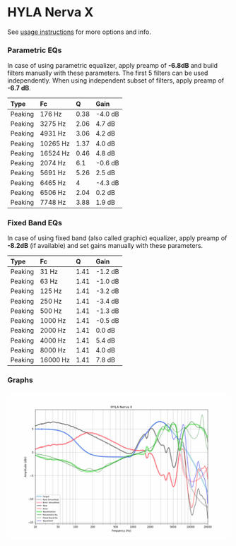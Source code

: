# HYLA Nerva X
See [usage instructions](https://github.com/jaakkopasanen/AutoEq#usage) for more options and info.

### Parametric EQs
In case of using parametric equalizer, apply preamp of **-6.8dB** and build filters manually
with these parameters. The first 5 filters can be used independently.
When using independent subset of filters, apply preamp of **-6.7 dB**.

| Type    | Fc       |    Q | Gain    |
|:--------|:---------|:-----|:--------|
| Peaking | 176 Hz   | 0.38 | -4.0 dB |
| Peaking | 3275 Hz  | 2.06 | 4.7 dB  |
| Peaking | 4931 Hz  | 3.06 | 4.2 dB  |
| Peaking | 10265 Hz | 1.37 | 4.0 dB  |
| Peaking | 16524 Hz | 0.46 | 4.8 dB  |
| Peaking | 2074 Hz  | 6.1  | -0.6 dB |
| Peaking | 5691 Hz  | 5.26 | 2.5 dB  |
| Peaking | 6465 Hz  | 4    | -4.3 dB |
| Peaking | 6506 Hz  | 2.04 | 0.2 dB  |
| Peaking | 7748 Hz  | 3.88 | 1.9 dB  |

### Fixed Band EQs
In case of using fixed band (also called graphic) equalizer, apply preamp of **-8.2dB**
(if available) and set gains manually with these parameters.

| Type    | Fc       |    Q | Gain    |
|:--------|:---------|:-----|:--------|
| Peaking | 31 Hz    | 1.41 | -1.2 dB |
| Peaking | 63 Hz    | 1.41 | -1.0 dB |
| Peaking | 125 Hz   | 1.41 | -3.2 dB |
| Peaking | 250 Hz   | 1.41 | -3.4 dB |
| Peaking | 500 Hz   | 1.41 | -1.3 dB |
| Peaking | 1000 Hz  | 1.41 | -0.5 dB |
| Peaking | 2000 Hz  | 1.41 | 0.0 dB  |
| Peaking | 4000 Hz  | 1.41 | 5.4 dB  |
| Peaking | 8000 Hz  | 1.41 | 4.0 dB  |
| Peaking | 16000 Hz | 1.41 | 7.8 dB  |

### Graphs
![](./HYLA%20Nerva%20X.png)
